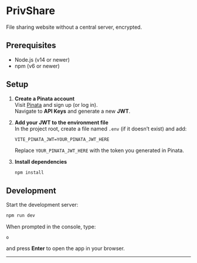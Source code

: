 # PrivShare

File sharing website without a central server, encrypted.&#x20;

## Prerequisites

- Node.js (v14 or newer)
- npm (v6 or newer)

## Setup

1. **Create a Pinata account**\
   Visit [Pinata](https://pinata.cloud/) and sign up (or log in).\
   Navigate to **API Keys** and generate a new **JWT**.

2. **Add your JWT to the environment file**\
   In the project root, create a file named `.env` (if it doesn’t exist) and add:

   ```env
   VITE_PINATA_JWT=YOUR_PINATA_JWT_HERE
   ```

   Replace `YOUR_PINATA_JWT_HERE` with the token you generated in Pinata.

3. **Install dependencies**

   ```bash
   npm install
   ```

## Development

Start the development server:

```bash
npm run dev
```

When prompted in the console, type:

```
o
```

and press **Enter** to open the app in your browser.

---
